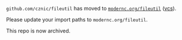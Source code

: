 `github.com/cznic/fileutil` has moved to [`modernc.org/fileutil`](https://godoc.org/modernc.org/fileutil) ([vcs](https://gitlab.com/cznic/fileutil)).

Please update your import paths to `modernc.org/fileutil`.

This repo is now archived.
